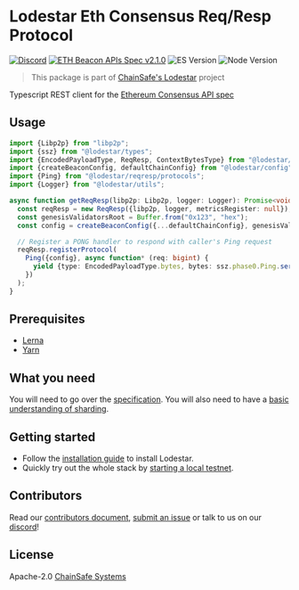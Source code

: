 # Lodestar Eth Consensus Req/Resp Protocol

[![Discord](https://img.shields.io/discord/593655374469660673.svg?label=Discord&logo=discord)](https://discord.gg/aMxzVcr)
[![ETH Beacon APIs Spec v2.1.0](https://img.shields.io/badge/ETH%20beacon--APIs-2.1.0-blue)](https://github.com/ethereum/beacon-APIs/releases/tag/v2.1.0)
![ES Version](https://img.shields.io/badge/ES-2020-yellow)
![Node Version](https://img.shields.io/badge/node-18.x-green)

> This package is part of [ChainSafe's Lodestar](https://lodestar.chainsafe.io) project

Typescript REST client for the [Ethereum Consensus API spec](https://github.com/ethereum/beacon-apis)

## Usage

```typescript
import {Libp2p} from "libp2p";
import {ssz} from "@lodestar/types";
import {EncodedPayloadType, ReqResp, ContextBytesType} from "@lodestar/reqresp";
import {createBeaconConfig, defaultChainConfig} from "@lodestar/config";
import {Ping} from "@lodestar/reqresp/protocols";
import {Logger} from "@lodestar/utils";

async function getReqResp(libp2p: Libp2p, logger: Logger): Promise<void> {
  const reqResp = new ReqResp({libp2p, logger, metricsRegister: null});
  const genesisValidatorsRoot = Buffer.from("0x123", "hex");
  const config = createBeaconConfig({...defaultChainConfig}, genesisValidatorsRoot);

  // Register a PONG handler to respond with caller's Ping request
  reqResp.registerProtocol(
    Ping({config}, async function* (req: bigint) {
      yield {type: EncodedPayloadType.bytes, bytes: ssz.phase0.Ping.serialize(req), contextBytes: {type: ContextBytesType.Empty}};
    })
  );
}
```

## Prerequisites

- [Lerna](https://github.com/lerna/lerna)
- [Yarn](https://yarnpkg.com/)

## What you need

You will need to go over the [specification](https://github.com/ethereum/beacon-apis). You will also need to have a [basic understanding of sharding](https://eth.wiki/sharding/Sharding-FAQs).

## Getting started

- Follow the [installation guide](https://chainsafe.github.io/lodestar/) to install Lodestar.
- Quickly try out the whole stack by [starting a local testnet](https://chainsafe.github.io/lodestar/usage/local).

## Contributors

Read our [contributors document](/CONTRIBUTING.md), [submit an issue](https://github.com/ChainSafe/lodestar/issues/new/choose) or talk to us on our [discord](https://discord.gg/yjyvFRP)!

## License

Apache-2.0 [ChainSafe Systems](https://chainsafe.io)
